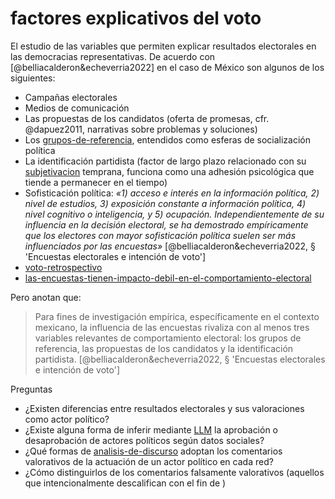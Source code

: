 # factores explicativos del voto

El estudio de las variables que permiten explicar resultados electorales en las democracias representativas. De acuerdo con [@belliacalderon&echeverria2022] en el caso de México son algunos de los siguientes:

* Campañas electorales
* Medios de comunicación
* Las propuestas de los candidatos (oferta de promesas, cfr. @dapuez2011, narrativas sobre problemas y soluciones)
* Los [grupos-de-referencia](grupos-de-referencia.md), entendidos como esferas de socialización política
* La identificación partidista (factor de largo plazo relacionado con su [subjetivacion](subjetivacion.md) temprana, funciona como una adhesión psicológica que tiende a permanecer en el tiempo)
* Sofisticación política: *«1) acceso e interés en la información política, 2) nivel de estudios, 3) exposición constante a información política, 4) nivel cognitivo o inteligencia, y 5) ocupación. Independientemente de su influencia en la decisión electoral, se ha demostrado empíricamente que los electores con mayor sofisticación política suelen ser más influenciados por las encuestas»* [@belliacalderon&echeverria2022, § 'Encuestas electorales e intención de voto']
* [voto-retrospectivo](voto-retrospectivo.md)
* [las-encuestas-tienen-impacto-debil-en-el-comportamiento-electoral](las-encuestas-tienen-impacto-debil-en-el-comportamiento-electoral.md)

Pero anotan que:

 >
 > Para fines de investigación empírica, específicamente en el contexto mexicano, la influencia de las encuestas rivaliza con al menos tres variables relevantes de comportamiento electoral: los grupos de referencia, las propuestas de los candidatos y la identificación partidista. [@belliacalderon&echeverria2022, § 'Encuestas electorales e intención de voto']

Preguntas

* ¿Existen diferencias entre resultados electorales y sus valoraciones como actor político?
* ¿Existe alguna forma de inferir mediante [LLM](LLM.md) la aprobación o desaprobación de actores políticos según datos sociales?
* ¿Qué formas de [analisis-de-discurso](analisis-de-discurso.md) adoptan los comentarios valorativos de la actuación de un actor político en cada red?
* ¿Cómo distinguirlos de los comentarios falsamente valorativos (aquellos que intencionalmente descalifican con el fin de )
